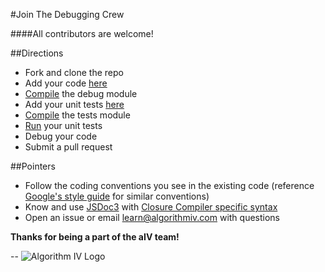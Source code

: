 #Join The Debugging Crew

####All contributors are welcome!

##Directions
- Fork and clone the repo
- Add your code [here](https://github.com/imaginate/algorithmIV-javascript-debugger/tree/master/tests/pre-compiled-debug)
- [Compile](https://github.com/imaginate/algorithmIV-javascript-debugger/blob/master/compile/compile-commands.txt) the debug module
- Add your unit tests [here](https://github.com/imaginate/algorithmIV-javascript-debugger/tree/master/tests/pre-compiled-tests)
- [Compile](https://github.com/imaginate/algorithmIV-javascript-debugger/blob/master/compile/compile-commands.txt) the tests module
- [Run](https://github.com/imaginate/algorithmIV-javascript-debugger/blob/master/tests/index.html) your unit tests
- Debug your code
- Submit a pull request

##Pointers
- Follow the coding conventions you see in the existing code (reference [Google's style guide](https://google-styleguide.googlecode.com/svn/trunk/javascriptguide.xml?showone=Code_formatting#Code_formatting) for similar conventions)
- Know and use [JSDoc3](http://usejsdoc.org/) with [Closure Compiler specific syntax](https://developers.google.com/closure/compiler/)
- Open an issue or email learn@algorithmiv.com with questions

**Thanks for being a part of the aIV team!**

--
![Algorithm IV Logo](http://www.algorithmiv.com/images/aIV-logo.png)